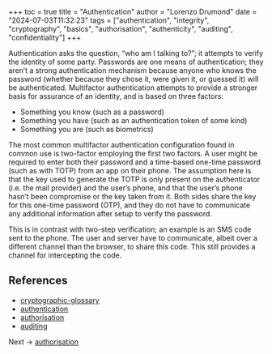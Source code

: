 +++
toc = true
title = "Authentication"
author = "Lorenzo Drumond"
date = "2024-07-03T11:32:23"
tags = ["authentication",  "integrity",  "cryptography",  "basics",  "authorisation",  "authenticity",  "auditing",  "confidentiality"]
+++



Authentication asks the question, “who am I talking to?”; it attempts to verify the identity of some party. Passwords are one means of authentication; they aren’t a strong authentication mechanism because anyone who knows the password (whether because they chose it, were given it, or guessed it) will be authenticated. Multifactor authentication attempts to provide a stronger basis for assurance of an identity, and is based on three factors:

- Something you know (such as a password)
- Something you have (such as an authentication token of some kind)
- Something you are (such as biometrics)

The most common multifactor authentication configuration found in common use is two-factor employing the first two factors. A user might be required to enter both their password and a time-based one-time password (such as with TOTP) from an app on their phone. The assumption here is that the key used to generate the TOTP is only present on the authenticator (i.e. the mail provider) and the user’s phone, and that the user’s phone hasn’t been compromise or the key taken from it. Both sides share the key for this one-time password (OTP), and they do not have to communicate any additional information after setup to verify the password.

This is in contrast with two-step verification; an example is an SMS code sent to the phone. The user and server have to communicate, albeit over a different channel than the browser, to share this code. This still provides a channel for intercepting the code.

## References
- [cryptographic-glossary](/wiki/cryptographic-glossary/)
- [authentication](/wiki/authentication/)
- [authorisation](/wiki/authorisation/)
- [auditing](/wiki/auditing/)

Next -> [authorisation](/wiki/authorisation/)
